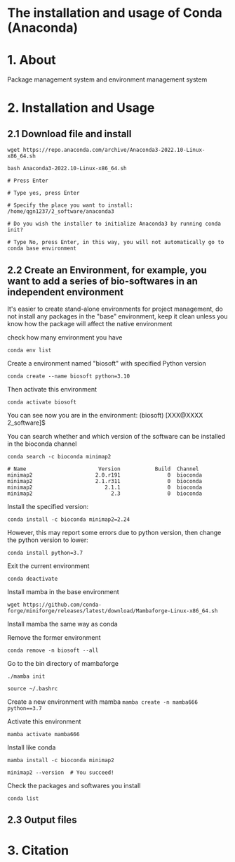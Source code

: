 # The installation and usage of Conda (Anaconda)
# 1. About
Package management system and environment management system
# 2. Installation and Usage
## 2.1 Download file and install
```
wget https://repo.anaconda.com/archive/Anaconda3-2022.10-Linux-x86_64.sh

bash Anaconda3-2022.10-Linux-x86_64.sh

# Press Enter

# Type yes, press Enter

# Specify the place you want to install:
/home/qgn1237/2_software/anaconda3

# Do you wish the installer to initialize Anaconda3 by running conda init?

# Type No, press Enter, in this way, you will not automatically go to conda base environment
```

## 2.2 Create an Environment, for example, you want to add a series of bio-softwares in an independent environment

It's easier to create stand-alone environments for project management, do not install any packages in the "base" environment, keep it clean unless you know how the package will affect the native environment

check how many environment you have
```
conda env list
```

Create a environment named "biosoft" with specified Python version
```
conda create --name biosoft python=3.10
```

Then activate this environment
```
conda activate biosoft
```

You can see now you are in the environment: (biosoft) [XXX@XXXX 2_software]$

You can search whether and which version of the software can be installed in the bioconda channel
```
conda search -c bioconda minimap2
```

```
# Name                       Version           Build  Channel             
minimap2                    2.0.r191               0  bioconda            
minimap2                    2.1.r311               0  bioconda            
minimap2                       2.1.1               0  bioconda            
minimap2                         2.3               0  bioconda
```

Install the specified version:
```
conda install -c bioconda minimap2=2.24
```

However, this may report some errors due to python version, then change the python version to lower:
```
conda install python=3.7
```

Exit the current environment
```
conda deactivate
```

Install mamba in the base environment
```
wget https://github.com/conda-forge/miniforge/releases/latest/download/Mambaforge-Linux-x86_64.sh
```

Install mamba the same way as conda

Remove the former environment
```
conda remove -n biosoft --all
```

Go to the bin directory of mambaforge
```
./mamba init

source ~/.bashrc
```

Create a new environment with mamba
``
mamba create -n mamba666 python==3.7
``

Activate this environment
```
mamba activate mamba666
```

Install like conda
```
mamba install -c bioconda minimap2
```

```
minimap2 --version  # You succeed!
```

Check the packages and softwares you install
```
conda list
```











## 2.3 Output files

# 3. Citation
